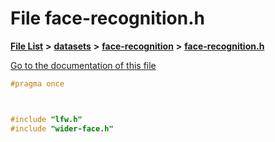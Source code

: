 

# File face-recognition.h

[**File List**](files.md) **>** [**datasets**](dir_29ff4802398ba4a572b958e731c7adb4.md) **>** [**face-recognition**](dir_510c6254a6be63fdcb0b1e5d731b55b5.md) **>** [**face-recognition.h**](face-recognition_8h.md)

[Go to the documentation of this file](face-recognition_8h.md)


```C++
#pragma once



#include "lfw.h"
#include "wider-face.h"
```


